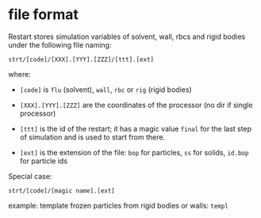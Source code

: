 #  file format

Restart stores simulation variables of solvent, wall, rbcs and rigid
bodies under the following file naming:

```
strt/[code]/[XXX].[YYY].[ZZZ]/[ttt].[ext]
```
where:
* `[code]` is `flu` (solvent), `wall`, `rbc` or `rig` (rigid bodies)
* `[XXX].[YYY].[ZZZ]` are the coordinates of the processor (no dir if
  single processor)

* `[ttt]` is the id of the restart; it has a magic value `final` for
  the last step of simulation and is used to start from there.
* `[ext]` is the extension of the file: `bop` for particles, `ss` for solids, `id.bop` for particle ids

Special case:
```
strt/[code]/[magic name].[ext]
```
example: template frozen particles from rigid bodies or walls: `templ`
